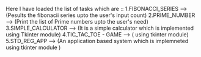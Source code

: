 Here I have loaded the list of tasks which are ::
1.FIBONACCI_SERIES --> (Pesults the fibonacii series upto the user's input count)
2.PRIME_NUMBER --> (Print the list of Prime numbers upto the user's need)
3.SIMPLE_CALCULATOR --> (It is a simple calculator which is implemented using Tkinter module)
4.TIC_TAC_TOE - GAME --> ( using tkinter module)
5.STD_REG_APP --> (An application based system which is implemneted using tkinter module )
